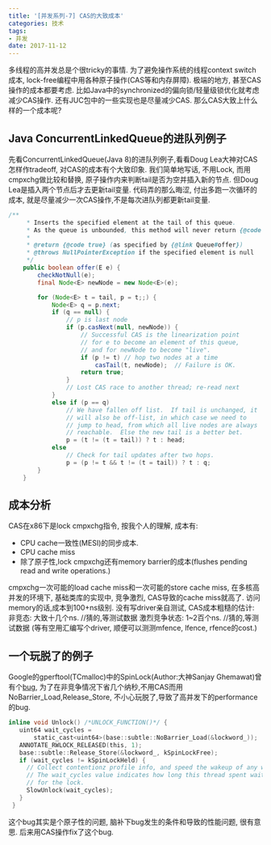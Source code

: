 ```yaml
---
title: '[并发系列-7] CAS的大致成本'
categories: 技术
tags:
- 并发
date: 2017-11-12
---
```

多线程的高并发总是个很tricky的事情. 为了避免操作系统的线程context switch成本, lock-free编程中用各种原子操作(CAS等和内存屏障). 极端的地方, 甚至CAS操作的成本都要考虑. 比如Java中的synchronized的偏向锁/轻量级锁优化就考虑减少CAS操作. 还有JUC包中的一些实现也是尽量减少CAS.
那么CAS大致上什么样的一个成本呢?
<!--more-->
## Java ConcurrentLinkedQueue的进队列例子
先看ConcurrentLinkedQueue(Java 8)的进队列例子,看看Doug Lea大神对CAS怎样作tradeoff, 对CAS的成本有个大致印象.
我们简单地写话, 不用Lock, 而用cmpxchg做比较和替换, 原子操作内来判断tail是否为空并插入新的节点. 但Doug Lea是插入两个节点后才去更新tail变量.
代码弄的那么晦涩, 付出多跑一次循环的成本, 就是尽量减少一次CAS操作,不是每次进队列都更新tail变量.

```Java
/**
     * Inserts the specified element at the tail of this queue.
     * As the queue is unbounded, this method will never return {@code false}.
     *
     * @return {@code true} (as specified by {@link Queue#offer})
     * @throws NullPointerException if the specified element is null
     */
    public boolean offer(E e) {
        checkNotNull(e);
        final Node<E> newNode = new Node<E>(e);

        for (Node<E> t = tail, p = t;;) {
            Node<E> q = p.next;
            if (q == null) {
                // p is last node
                if (p.casNext(null, newNode)) {
                    // Successful CAS is the linearization point
                    // for e to become an element of this queue,
                    // and for newNode to become "live".
                    if (p != t) // hop two nodes at a time
                        casTail(t, newNode);  // Failure is OK.
                    return true;
                }
                // Lost CAS race to another thread; re-read next
            }
            else if (p == q)
                // We have fallen off list.  If tail is unchanged, it
                // will also be off-list, in which case we need to
                // jump to head, from which all live nodes are always
                // reachable.  Else the new tail is a better bet.
                p = (t != (t = tail)) ? t : head;
            else
                // Check for tail updates after two hops.
                p = (p != t && t != (t = tail)) ? t : q;
        }
    }
```


## 成本分析
CAS在x86下是lock cmpxchg指令, 按我个人的理解, 成本有:
* CPU cache一致性(MESI)的同步成本.
* CPU cache miss
* 除了原子性,lock cmpxchg还有memory barrier的成本(flushes pending read and write operations.)  

cmpxchg一次可能的load cache miss和一次可能的store cache miss, 在多核高并发的环境下, 基础类库的实现中, 竞争激烈, CAS导致的cache miss就高了. 访问memory的话,成本到100+ns级别.
没有写driver亲自测试, CAS成本粗糙的估计:
非竞态: 大致十几个ns.    //猜的,等测试数据
激烈竞争状态: 1~2百个ns. //猜的,等测试数据
(等有空用汇编写个driver, 顺便可以测测mfence, lfence, rfence的cost.)

## 一个玩脱了的例子
Google的gperftool(TCmalloc)中的SpinLock(Author:大神Sanjay Ghemawat)曾有个[bug](https://github.com/gperftools/gperftools/issues/494), 为了在非竞争情况下省几个纳秒,不用CAS而用NoBarrier_Load,Release_Store, 不小心玩脱了,导致了高并发下的performance的bug.
```c
inline void Unlock() /*UNLOCK_FUNCTION()*/ {
   uint64 wait_cycles =
       static_cast<uint64>(base::subtle::NoBarrier_Load(&lockword_));
   ANNOTATE_RWLOCK_RELEASED(this, 1);
   base::subtle::Release_Store(&lockword_, kSpinLockFree);
   if (wait_cycles != kSpinLockHeld) {
     // Collect contentionz profile info, and speed the wakeup of any waiter.
     // The wait_cycles value indicates how long this thread spent waiting
     // for the lock.
     SlowUnlock(wait_cycles);
   }
 }

```
这个bug其实是个原子性的问题, 脑补下bug发生的条件和导致的性能问题, 很有意思. 后来用CAS操作fix了这个bug.

